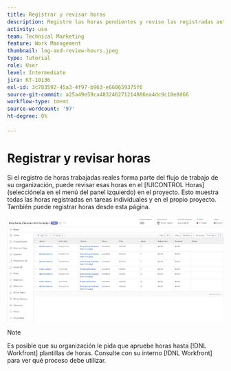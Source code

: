 ```yaml
---
title: Registrar y revisar horas
description: Registre las horas pendientes y revise las registradas antes de cerrar un proyecto en [!DNL  Workfront].
activity: use
team: Technical Marketing
feature: Work Management
thumbnail: log-and-review-hours.jpeg
type: Tutorial
role: User
level: Intermediate
jira: KT-10136
exl-id: 3c783592-45a3-4f97-b963-e660659375f6
source-git-commit: a25a49e59ca483246271214886ea4dc9c10e8d66
workflow-type: tm+mt
source-wordcount: '97'
ht-degree: 0%

---
```


# Registrar y revisar horas

Si el registro de horas trabajadas reales forma parte del flujo de trabajo de su organización, puede revisar esas horas en el [!UICONTROL Horas] (selecciónela en el menú del panel izquierdo) en el proyecto. Esto muestra todas las horas registradas en tareas individuales y en el propio proyecto. También puede registrar horas desde esta página.

![Página Horas que muestra las entradas de horas](assets/planner-fund-log-and-review-hours.png)

>[!NOTE]
>
>Es posible que su organización le pida que apruebe horas hasta [!DNL Workfront] plantillas de horas. Consulte con su interno [!DNL Workfront] para ver qué proceso debe utilizar.

<!---
learn more url
Log time
--->
